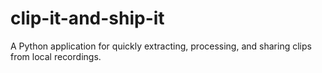 # clip-it-and-ship-it
A Python application for quickly extracting, processing, and sharing clips from local recordings.
